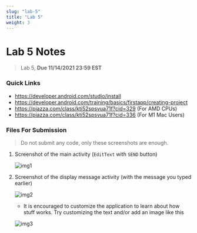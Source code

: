```yaml
---
slug: "lab-5"
title: "Lab 5"
weight: 3
---
```


# Lab 5 Notes
> Lab 5, **Due 11/14/2021 23:59 EST**
### Quick Links

- https://developer.android.com/studio/install
- https://developer.android.com/training/basics/firstapp/creating-project
- https://piazza.com/class/kti52spsvua71f?cid=329 (For AMD CPUs)
- https://piazza.com/class/kti52spsvua71f?cid=336 (For M1 Mac Users)

### Files For Submission

> Do not submit any code, only these screenshots are enough.
1. Screenshot of the main activity (`EditText` with `SEND` button)

   ![img1](https://cdn.imgpaste.net/2021/11/12/KJJNh6.png)

2. Screenshot of the display message activity (with the message you typed earlier)

   ![img2](https://cdn.imgpaste.net/2021/11/12/KJJbs4.png)

	- It is encouraged to customize the application to learn about how stuff works. Try customizing the text and/or add an image like this
	
	![img3](https://cdn.imgpaste.net/2021/11/12/KJJz7T.png)